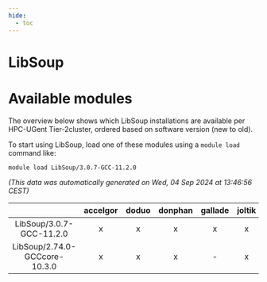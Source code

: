 ```yaml
---
hide:
  - toc
---
```


LibSoup
=======

# Available modules


The overview below shows which LibSoup installations are available per HPC-UGent Tier-2cluster, ordered based on software version (new to old).

To start using LibSoup, load one of these modules using a `module load` command like:

```shell
module load LibSoup/3.0.7-GCC-11.2.0
```

*(This data was automatically generated on Wed, 04 Sep 2024 at 13:46:56 CEST)*  

| |accelgor|doduo|donphan|gallade|joltik|shinx|skitty|
| :---: | :---: | :---: | :---: | :---: | :---: | :---: | :---: |
|LibSoup/3.0.7-GCC-11.2.0|x|x|x|x|x|-|x|
|LibSoup/2.74.0-GCCcore-10.3.0|x|x|x|-|x|-|x|
